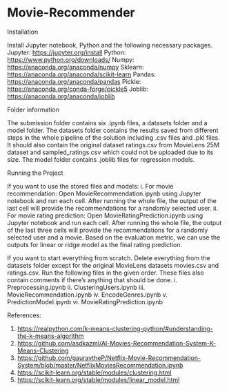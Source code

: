 # Movie-Recommender

Installation

Install Jupyter notebook, Python and the following necessary packages.
Jupyter: https://jupyter.org/install
Python: https://www.python.org/downloads/
Numpy: https://anaconda.org/anaconda/numpy
Sklearn: https://anaconda.org/anaconda/scikit-learn
Pandas: https://anaconda.org/anaconda/pandas
Pickle: https://anaconda.org/conda-forge/pickle5
Joblib: https://anaconda.org/anaconda/joblib

Folder information

The submission folder contains six .ipynb files, a datasets folder and a model folder. The datasets folder contains the results saved from different steps in the whole pipeline of the solution including .csv files and .pkl files. It should also contain the original dataset ratings.csv from MovieLens 25M dataset and sampled_ratings.csv which could not be uploaded due to its size. The model folder contains .joblib files for regression models.

Running the Project

If you want to use the stored files and models:
i.	For movie recommendation: Open MovieRecommendation.ipynb using Jupyter notebook and run each cell. After running the whole file, the output of the last cell will provide the recommendations for a randomly selected user.
ii.	For movie rating prediction: Open MovieRatingPrediction.ipynb using Jupyter notebook and run each cell. After running the whole file, the output of the last three cells will provide the recommendations for a randomly selected user and a movie. Based on the evaluation metric, we can use the outputs for linear or ridge model as the final rating prediction.

If you want to start everything from scratch. 
Delete everything from the datasets folder except for the original MovieLens datasets movies.csv and ratings.csv.
Run the following files in the given order. These files also contain comments if there’s anything that should be done.
i.	Preprocessing.ipynb
ii.	ClusteringUsers.ipynb
iii.	MovieRecommendation.ipynb
iv.	EncodeGenres.ipynb
v.	PredictionModel.ipynb
vi.	MovieRatingPrediction.ipynb

References:

1.	https://realpython.com/k-means-clustering-python/#understanding-the-k-means-algorithm
2.	https://github.com/asdkazmi/AI-Movies-Recommendation-System-K-Means-Clustering
3.	https://github.com/gauravtheP/Netflix-Movie-Recommendation-System/blob/master/NetflixMoviesRecommendation.ipynb
4.	https://scikit-learn.org/stable/modules/clustering.html
5.	https://scikit-learn.org/stable/modules/linear_model.html
